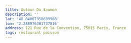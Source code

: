 ```yaml
---
title: Autour Du Saumon
description: ''
lat: '48.84067950699908'
lon: '2.288976381737816'
address: 121 Rue de la Convention, 75015 Paris, France
tags: restaurant poisson
---
```

